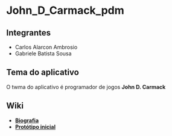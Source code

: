 # John_D_Carmack_pdm

## Integrantes
* Carlos Alarcon Ambrosio
* Gabriele Batista Sousa

## Tema do aplicativo
O twma do aplicativo é programador de jogos __John D. Carmack__


## Wiki
- <a href="https://github.com/Gabriele-sousa/John_D_Carmack_pdm/wiki/Biografia-de-John-D.-Carmack"> __Biografia__ </a>
- <a href="https://github.com/Gabriele-sousa/John_D_Carmack_pdm/wiki/Prot%C3%B3tipo-inicial-do-aplicativo"> __Protótipo inicial__ </a>

